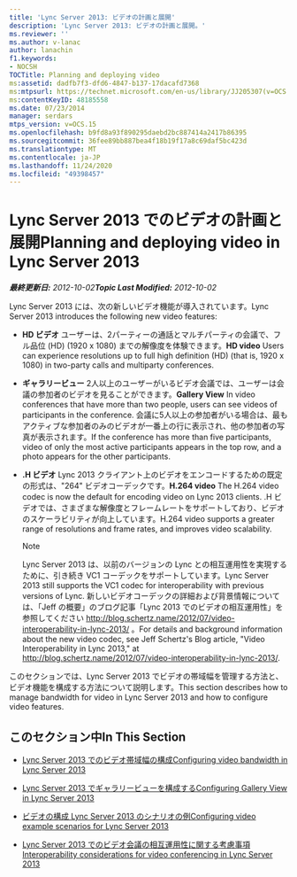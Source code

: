 ```yaml
---
title: 'Lync Server 2013: ビデオの計画と展開'
description: 'Lync Server 2013: ビデオの計画と展開。'
ms.reviewer: ''
ms.author: v-lanac
author: lanachin
f1.keywords:
- NOCSH
TOCTitle: Planning and deploying video
ms:assetid: dadfb7f3-dfd6-4847-b137-17dacafd7368
ms:mtpsurl: https://technet.microsoft.com/en-us/library/JJ205307(v=OCS.15)
ms:contentKeyID: 48185558
ms.date: 07/23/2014
manager: serdars
mtps_version: v=OCS.15
ms.openlocfilehash: b9fd8a93f890295daebd2bc887414a2417b86395
ms.sourcegitcommit: 36fee89bb887bea4f18b19f17a8c69daf5bc423d
ms.translationtype: MT
ms.contentlocale: ja-JP
ms.lasthandoff: 11/24/2020
ms.locfileid: "49398457"
---
```

# <a name="planning-and-deploying-video-in-lync-server-2013"></a><span data-ttu-id="a024b-103">Lync Server 2013 でのビデオの計画と展開</span><span class="sxs-lookup"><span data-stu-id="a024b-103">Planning and deploying video in Lync Server 2013</span></span>

<div data-xmlns="http://www.w3.org/1999/xhtml">

<div class="topic" data-xmlns="http://www.w3.org/1999/xhtml" data-msxsl="urn:schemas-microsoft-com:xslt" data-cs="https://msdn.microsoft.com/">

<div data-asp="https://msdn2.microsoft.com/asp">



</div>

<div id="mainSection">

<div id="mainBody"><span data-ttu-id="a024b-104">

<span> </span></span><span class="sxs-lookup"><span data-stu-id="a024b-104">

<span> </span></span></span>

<span data-ttu-id="a024b-105">_**最終更新日:** 2012-10-02_</span><span class="sxs-lookup"><span data-stu-id="a024b-105">_**Topic Last Modified:** 2012-10-02_</span></span>

<span data-ttu-id="a024b-106">Lync Server 2013 には、次の新しいビデオ機能が導入されています。</span><span class="sxs-lookup"><span data-stu-id="a024b-106">Lync Server 2013 introduces the following new video features:</span></span>

  - <span data-ttu-id="a024b-107">**HD ビデオ**   ユーザーは、2パーティーの通話とマルチパーティの会議で、フル品位 (HD) (1920 x 1080) までの解像度を体験できます。</span><span class="sxs-lookup"><span data-stu-id="a024b-107">**HD video**   Users can experience resolutions up to full high definition (HD) (that is, 1920 x 1080) in two-party calls and multiparty conferences.</span></span>

  - <span data-ttu-id="a024b-108">**ギャラリービュー**   2人以上のユーザーがいるビデオ会議では、ユーザーは会議の参加者のビデオを見ることができます。</span><span class="sxs-lookup"><span data-stu-id="a024b-108">**Gallery View**   In video conferences that have more than two people, users can see videos of participants in the conference.</span></span> <span data-ttu-id="a024b-109">会議に5人以上の参加者がいる場合は、最もアクティブな参加者のみのビデオが一番上の行に表示され、他の参加者の写真が表示されます。</span><span class="sxs-lookup"><span data-stu-id="a024b-109">If the conference has more than five participants, video of only the most active participants appears in the top row, and a photo appears for the other participants.</span></span>

  - <span data-ttu-id="a024b-110">**.H ビデオ**   Lync 2013 クライアント上のビデオをエンコードするための既定の形式は、"264" ビデオコーデックです。</span><span class="sxs-lookup"><span data-stu-id="a024b-110">**H.264 video**   The H.264 video codec is now the default for encoding video on Lync 2013 clients.</span></span> <span data-ttu-id="a024b-111">.H ビデオでは、さまざまな解像度とフレームレートをサポートしており、ビデオのスケーラビリティが向上しています。</span><span class="sxs-lookup"><span data-stu-id="a024b-111">H.264 video supports a greater range of resolutions and frame rates, and improves video scalability.</span></span>
    
    <div>
    

    > [!NOTE]  
    > <span data-ttu-id="a024b-112">Lync Server 2013 は、以前のバージョンの Lync との相互運用性を実現するために、引き続き VC1 コーデックをサポートしています。</span><span class="sxs-lookup"><span data-stu-id="a024b-112">Lync Server 2013 still supports the VC1 codec for interoperability with previous versions of Lync.</span></span> <span data-ttu-id="a024b-113">新しいビデオコーデックの詳細および背景情報については、「Jeff の概要」のブログ記事「Lync 2013 でのビデオの相互運用性」を参照してください <A class=uri href="http://blog.schertz.name/2012/07/video-interoperability-in-lync-2013/">http://blog.schertz.name/2012/07/video-interoperability-in-lync-2013/</A> 。</span><span class="sxs-lookup"><span data-stu-id="a024b-113">For details and background information about the new video codec, see Jeff Schertz's Blog article, "Video Interoperability in Lync 2013," at <A class=uri href="http://blog.schertz.name/2012/07/video-interoperability-in-lync-2013/">http://blog.schertz.name/2012/07/video-interoperability-in-lync-2013/</A>.</span></span>

    
    </div>

<span data-ttu-id="a024b-114">このセクションでは、Lync Server 2013 でビデオの帯域幅を管理する方法と、ビデオ機能を構成する方法について説明します。</span><span class="sxs-lookup"><span data-stu-id="a024b-114">This section describes how to manage bandwidth for video in Lync Server 2013 and how to configure video features.</span></span>

<div>

## <a name="in-this-section"></a><span data-ttu-id="a024b-115">このセクション中</span><span class="sxs-lookup"><span data-stu-id="a024b-115">In This Section</span></span>

  - [<span data-ttu-id="a024b-116">Lync Server 2013 でのビデオ帯域幅の構成</span><span class="sxs-lookup"><span data-stu-id="a024b-116">Configuring video bandwidth in Lync Server 2013</span></span>](lync-server-2013-configuring-video-bandwidth.md)

  - [<span data-ttu-id="a024b-117">Lync Server 2013 でギャラリービューを構成する</span><span class="sxs-lookup"><span data-stu-id="a024b-117">Configuring Gallery View in Lync Server 2013</span></span>](lync-server-2013-configuring-gallery-view.md)

  - [<span data-ttu-id="a024b-118">ビデオの構成 Lync Server 2013 のシナリオの例</span><span class="sxs-lookup"><span data-stu-id="a024b-118">Configuring video example scenarios for Lync Server 2013</span></span>](lync-server-2013-configuring-video-example-scenarios.md)

  - [<span data-ttu-id="a024b-119">Lync Server 2013 でのビデオ会議の相互運用性に関する考慮事項</span><span class="sxs-lookup"><span data-stu-id="a024b-119">Interoperability considerations for video conferencing in Lync Server 2013</span></span>](lync-server-2013-interoperability-considerations-for-video-conferencing.md)

<span data-ttu-id="a024b-120"></div>

</div>

<span> </span>

</div>

</div>

</span><span class="sxs-lookup"><span data-stu-id="a024b-120"></div>

</div>

<span> </span>

</div>

</div>

</span></span></div>

